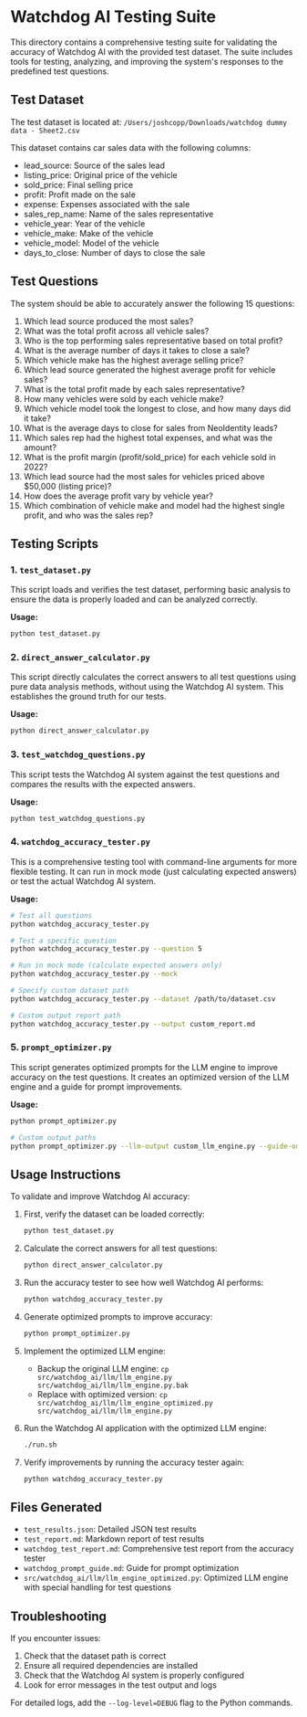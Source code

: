 # Watchdog AI Testing Suite

This directory contains a comprehensive testing suite for validating the accuracy of Watchdog AI with the provided test dataset. The suite includes tools for testing, analyzing, and improving the system's responses to the predefined test questions.

## Test Dataset

The test dataset is located at: `/Users/joshcopp/Downloads/watchdog dummy data - Sheet2.csv`

This dataset contains car sales data with the following columns:
- lead_source: Source of the sales lead
- listing_price: Original price of the vehicle
- sold_price: Final selling price
- profit: Profit made on the sale
- expense: Expenses associated with the sale
- sales_rep_name: Name of the sales representative
- vehicle_year: Year of the vehicle
- vehicle_make: Make of the vehicle
- vehicle_model: Model of the vehicle
- days_to_close: Number of days to close the sale

## Test Questions

The system should be able to accurately answer the following 15 questions:

1. Which lead source produced the most sales?
2. What was the total profit across all vehicle sales?
3. Who is the top performing sales representative based on total profit?
4. What is the average number of days it takes to close a sale?
5. Which vehicle make has the highest average selling price?
6. Which lead source generated the highest average profit for vehicle sales?
7. What is the total profit made by each sales representative?
8. How many vehicles were sold by each vehicle make?
9. Which vehicle model took the longest to close, and how many days did it take?
10. What is the average days to close for sales from NeoIdentity leads?
11. Which sales rep had the highest total expenses, and what was the amount?
12. What is the profit margin (profit/sold_price) for each vehicle sold in 2022?
13. Which lead source had the most sales for vehicles priced above $50,000 (listing price)?
14. How does the average profit vary by vehicle year?
15. Which combination of vehicle make and model had the highest single profit, and who was the sales rep?

## Testing Scripts

### 1. `test_dataset.py`

This script loads and verifies the test dataset, performing basic analysis to ensure the data is properly loaded and can be analyzed correctly.

**Usage:**
```bash
python test_dataset.py
```

### 2. `direct_answer_calculator.py`

This script directly calculates the correct answers to all test questions using pure data analysis methods, without using the Watchdog AI system. This establishes the ground truth for our tests.

**Usage:**
```bash
python direct_answer_calculator.py
```

### 3. `test_watchdog_questions.py`

This script tests the Watchdog AI system against the test questions and compares the results with the expected answers.

**Usage:**
```bash
python test_watchdog_questions.py
```

### 4. `watchdog_accuracy_tester.py`

This is a comprehensive testing tool with command-line arguments for more flexible testing. It can run in mock mode (just calculating expected answers) or test the actual Watchdog AI system.

**Usage:**
```bash
# Test all questions
python watchdog_accuracy_tester.py

# Test a specific question
python watchdog_accuracy_tester.py --question 5

# Run in mock mode (calculate expected answers only)
python watchdog_accuracy_tester.py --mock

# Specify custom dataset path
python watchdog_accuracy_tester.py --dataset /path/to/dataset.csv

# Custom output report path
python watchdog_accuracy_tester.py --output custom_report.md
```

### 5. `prompt_optimizer.py`

This script generates optimized prompts for the LLM engine to improve accuracy on the test questions. It creates an optimized version of the LLM engine and a guide for prompt improvements.

**Usage:**
```bash
python prompt_optimizer.py

# Custom output paths
python prompt_optimizer.py --llm-output custom_llm_engine.py --guide-output custom_guide.md
```

## Usage Instructions

To validate and improve Watchdog AI accuracy:

1. First, verify the dataset can be loaded correctly:
   ```bash
   python test_dataset.py
   ```

2. Calculate the correct answers for all test questions:
   ```bash
   python direct_answer_calculator.py
   ```

3. Run the accuracy tester to see how well Watchdog AI performs:
   ```bash
   python watchdog_accuracy_tester.py
   ```

4. Generate optimized prompts to improve accuracy:
   ```bash
   python prompt_optimizer.py
   ```

5. Implement the optimized LLM engine:
   - Backup the original LLM engine: `cp src/watchdog_ai/llm/llm_engine.py src/watchdog_ai/llm/llm_engine.py.bak`
   - Replace with optimized version: `cp src/watchdog_ai/llm/llm_engine_optimized.py src/watchdog_ai/llm/llm_engine.py`

6. Run the Watchdog AI application with the optimized LLM engine:
   ```bash
   ./run.sh
   ```

7. Verify improvements by running the accuracy tester again:
   ```bash
   python watchdog_accuracy_tester.py
   ```

## Files Generated

- `test_results.json`: Detailed JSON test results
- `test_report.md`: Markdown report of test results
- `watchdog_test_report.md`: Comprehensive test report from the accuracy tester
- `watchdog_prompt_guide.md`: Guide for prompt optimization
- `src/watchdog_ai/llm/llm_engine_optimized.py`: Optimized LLM engine with special handling for test questions

## Troubleshooting

If you encounter issues:

1. Check that the dataset path is correct
2. Ensure all required dependencies are installed
3. Check that the Watchdog AI system is properly configured
4. Look for error messages in the test output and logs

For detailed logs, add the `--log-level=DEBUG` flag to the Python commands.